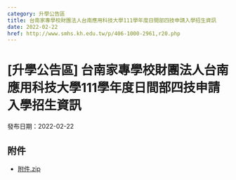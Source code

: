 ```yaml
---
category: 升學公告區
title: 台南家專學校財團法人台南應用科技大學111學年度日間部四技申請入學招生資訊
date: 2022-02-22
href: http://www.smhs.kh.edu.tw/p/406-1000-2961,r20.php
---
```


# [升學公告區] 台南家專學校財團法人台南應用科技大學111學年度日間部四技申請入學招生資訊

發布日期：2022-02-22



## 附件

- [附件.zip](https://www.smhs.kh.edu.tw/app/index.php?Action=downloadfile&file=WVhSMFlXTm9MelV4TDNCMFlWOHlOamsxWHpJMU5EQTVORGRmT1RBME5EWXVlbWx3&fname=DGGGROTSYWQO41XX50LKSWHGRK30OOLKDGUWTSKK4125MLVWKPROVTPOUSSSPKPO)
